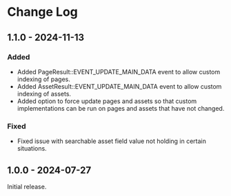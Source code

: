 # Change Log

## 1.1.0 - 2024-11-13

### Added

- Added PageResult::EVENT\_UPDATE\_MAIN\_DATA event to allow custom indexing of pages.
- Added AssetResult::EVENT\_UPDATE\_MAIN\_DATA event to allow custom indexing of assets.
- Added option to force update pages and assets so that custom implementations can be run on pages and assets that have not changed.

### Fixed

- Fixed issue with searchable asset field value not holding in certain situations.

## 1.0.0 - 2024-07-27

Initial release.
